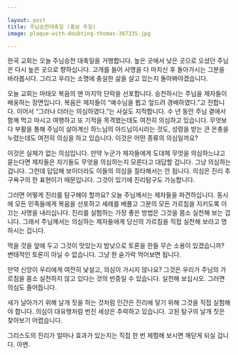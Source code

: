 ```yaml
---

layout: post
title: 주님승천대축일 (홍보 주일)
image: plaque-with-doubting-thomas-387335.jpg

---
```


한국 교회는 오늘 주님승천 대축일을 거행합니다. 높은 곳에서 낮은 곳으로 오셨던 주님은 다시 높은 곳으로 향하십니다. 고개를 들어 사명을 다 마치신 후 돌아가시는 그분을 바라봅시다. 그리고 우리는 소명에 충실한 삶을 살고 있는지 돌아봐야겠습니다.

오늘 교회는 마태오 복음의 맨 마지막 단락을 선포합니다. 승천하시는 주님을 제자들이 배웅하는 장면입니다. 복음은 제자들이 “예수님을 뵙고 엎드려 경배하였다.”고 전합니다. 이어서 “그러나 더러는 의심하였다.”는 사실도 지적합니다. 수 년 동안 주님 곁에서 함께 먹고 마시고 여행하고 또 기적을 목격했는데도 여전히 의심하고 있습니다. 무엇보다 부활을 통해 주님이 살아계신 하느님의 아드님이시라는 것도, 성령을 받는 큰 은총을 누렸는데도 여전히 의심을 하고 있습니다. 이것은 어떤 종류의 의심일까요?

이것은 실체가 없는 의심입니다. 만약 누군가 제자들에게 도대체 무엇을 의심하느냐고 묻는다면 제자들은 자기들도 무엇을 의심하는지 모른다고 대답할 겁니다. 그냥 의심하는 겁니다. 그런데 답답해 보이더라도 이들의 의심을 질타해서는 안 됩니다. 의심은 진리 추구욕구의 한 표현이기 때문입니다. 그것이 있기에 진리탐구도 가능합니다.

그러면 어떻게 진리를 탐구해야 할까요? 오늘 주님께서는 제자들을 파견하십니다. 동시에 모든 민족들에게 복음을 선포하고 세례를 베풀고 그분의 모든 가르침을 지키도록 이끄는 사명을 내리십니다. 진리를 실험하는 가장 좋은 방법은 그것을 몸소 실천해 보는 겁니다. 그래서 주님께서는 의심하는 제자들에게 당신의 가르침을 직접 실천해 보라고 명하시는 겁니다.

먹을 것을 앞에 두고 그것이 맛있는지 밤낮으로 토론을 한들 무슨 소용이 있겠습니까? 변태적인 토론이 아닐 수 없습니다. 그냥 한 숟가락 먹어보면 됩니다.

만약 신앙이 우리에게 여전히 낯설고, 의심이 가시지 않나요? 그것은 우리가 주님의 가르침을 몸소 실천하지 않고 있다는 것의 반증일 수 있습니다. 실천해 보십시오. 그러면 의심도 줄어듭니다.

새가 날아가기 위해 날개 짓을 하는 것처럼 인간은 진리에 닿기 위해 그것을 직접 실험해야 합니다. 의심이 대유행처럼 번진 세상은 추락하고 있습니다. 고된 탐구의 날개 짓은 찾아보기 어렵습니다.

그리스도의 진리가 얼마나 효과가 있는지는 직접 한 번 체험해 보시면 깨닫게 되실 겁니다. 아멘.
